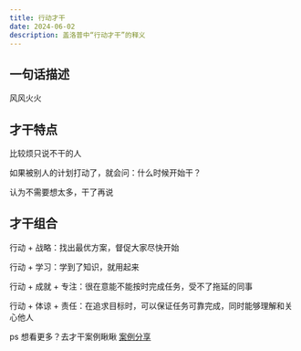 ```yaml
---
title: 行动才干
date: 2024-06-02
description: 盖洛普中“行动才干”的释义
---
```


## 一句话描述

风风火火

## 才干特点

比较烦只说不干的人

如果被别人的计划打动了，就会问：什么时候开始干？

认为不需要想太多，干了再说

## 才干组合

行动 + 战略：找出最优方案，督促大家尽快开始

行动 + 学习：学到了知识，就用起来

行动 + 成就 + 专注：很在意能不能按时完成任务，受不了拖延的同事

行动 + 体谅 + 责任：在追求目标时，可以保证任务可靠完成，同时能够理解和关心他人

ps 想看更多？去才干案例瞅瞅 [案例分享](https://gallupblog.com/case)